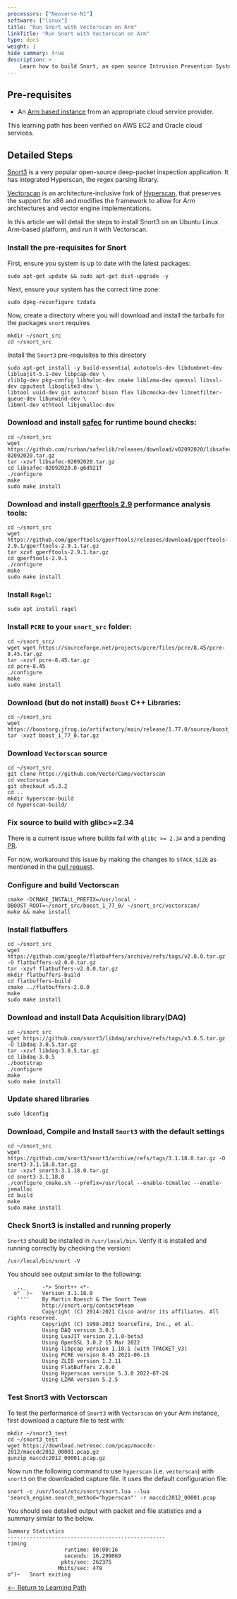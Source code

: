```yaml
---
processors: ["Neoverse-N1"]
software: ["linux"]
title: "Run Snort with Vectorscan on Arm"
linkTitle: "Run Snort with Vectorscan on Arm"
type: docs
weight: 1
hide_summary: true
description: >
    Learn how to build Snort, an open source Intrusion Prevention System (IPS) and run it with Vectorscan on AWS EC2 instances powered by Arm64 achitecture.
---
```


## Pre-requisites

* An [Arm based instance](/cloud/platforms) from an appropriate cloud service provider.

This learning path has been verified on AWS EC2 and Oracle cloud services.

## Detailed Steps

[Snort3](https://www.snort.org/snort3) is a very popular open-source deep-packet inspection application. It has integrated Hyperscan, the regex parsing library.

[Vectorscan](https://github.com/VectorCamp/vectorscan) is an architecture-inclusive fork of [Hyperscan](https://github.com/intel/hyperscan), that preserves the support for x86 and modifies the framework to allow for Arm architectures and vector engine implementations.

In this article we will detail the steps to install Snort3 on an Ubuntu Linux Arm-based platform, and run it with Vectorscan.

### Install the pre-requisites for Snort

First, ensure you system is up to date with the latest packages:

```console
sudo apt-get update && sudo apt-get dist-upgrade -y
```

Next, ensure your system has the correct time zone:
```console
sudo dpkg-reconfigure tzdata
```

Now, create a directory where you will download and install the tarballs for the packages `snort` requires
```console
mkdir ~/snort_src
cd ~/snort_src
```

Install the `Snort3` pre-requisites to this directory

```console
sudo apt-get install -y build-essential autotools-dev libdumbnet-dev libluajit-5.1-dev libpcap-dev \
zlib1g-dev pkg-config libhwloc-dev cmake liblzma-dev openssl libssl-dev cpputest libsqlite3-dev \
libtool uuid-dev git autoconf bison flex libcmocka-dev libnetfilter-queue-dev libunwind-dev \
libmnl-dev ethtool libjemalloc-dev
```

### Download and install [safec](https://rurban.github.io/safeclib/doc/safec-3.3/index.html) for runtime bound checks:

```console
cd ~/snort_src
wget https://github.com/rurban/safeclib/releases/download/v02092020/libsafec-02092020.tar.gz
tar -xzvf libsafec-02092020.tar.gz
cd libsafec-02092020.0-g6d921f
./configure
make
sudo make install
```

### Download and install [gperftools 2.9](https://github.com/gperftools/gperftools) performance analysis tools:

```console
cd ~/snort_src
wget https://github.com/gperftools/gperftools/releases/download/gperftools-2.9.1/gperftools-2.9.1.tar.gz
tar xzvf gperftools-2.9.1.tar.gz
cd gperftools-2.9.1
./configure
make
sudo make install
```

### Install `Ragel`:
```console
sudo apt install ragel
```

### Install `PCRE` to your `snort_src` folder:
```console
cd ~/snort_src/
wget wget https://sourceforge.net/projects/pcre/files/pcre/8.45/pcre-8.45.tar.gz
tar -xzvf pcre-8.45.tar.gz
cd pcre-8.45
./configure
make
sudo make install
```

### Download (but do not install) `Boost` C++ Libraries:
```console
cd ~/snort_src
wget https://boostorg.jfrog.io/artifactory/main/release/1.77.0/source/boost_1_77_0.tar.gz
tar -xvzf boost_1_77_0.tar.gz
```

### Download `Vectorscan` source
```console
cd ~/snort_src
git clone https://github.com/VectorCamp/vectorscan 
cd vectorscan 
git checkout v5.3.2 
cd .. 
mkdir hyperscan-build 
cd hyperscan-build/ 
```

### Fix source to build with glibc>=2.34

There is a current issue where builds fail with `glibc >= 2.34` and a pending [PR](https://github.com/intel/hyperscan/issues/359).

For now, workaround this issue by making the changes to `STACK_SIZE` as mentioned in the [pull request](https://github.com/intel/hyperscan/pull/358/files/eac1e5e0354f3ead2c832e798d89f86082b77d75).

### Configure and build Vectorscan
```console
cmake -DCMAKE_INSTALL_PREFIX=/usr/local -DBOOST_ROOT=~/snort_src/boost_1_77_0/ ~/snort_src/vectorscan/
make && make install 
```
### Install flatbuffers
```console
cd ~/snort_src
wget https://github.com/google/flatbuffers/archive/refs/tags/v2.0.0.tar.gz -O flatbuffers-v2.0.0.tar.gz
tar -xzvf flatbuffers-v2.0.0.tar.gz
mkdir flatbuffers-build
cd flatbuffers-build
cmake ../flatbuffers-2.0.0
make
sudo make install
```

### Download and install Data Acquisition library(DAQ)

```console
cd ~/snort_src
wget https://github.com/snort3/libdaq/archive/refs/tags/v3.0.5.tar.gz -O libdaq-3.0.5.tar.gz
tar -xzvf libdaq-3.0.5.tar.gz
cd libdaq-3.0.5
./bootstrap
./configure
make
sudo make install
```

### Update shared libraries
```console
sudo ldconfig
```

### Download, Compile and Install `Snort3` with the default settings
```console
cd ~/snort_src
wget https://github.com/snort3/snort3/archive/refs/tags/3.1.18.0.tar.gz -O snort3-3.1.18.0.tar.gz
tar -xzvf snort3-3.1.18.0.tar.gz
cd snort3-3.1.18.0
./configure_cmake.sh --prefix=/usr/local --enable-tcmalloc --enable-jemalloc
cd build
make
sudo make install
```

### Check Snort3 is installed and running properly

`Snort3` should be installed in `/usr/local/bin`. Verify it is installed and running correctly by checking the version:

```console
/usr/local/bin/snort -V
```

You should see output similar to the following:
```
   ,,_     -*> Snort++ <*-
  o"  )~   Version 3.1.18.0
   ''''    By Martin Roesch & The Snort Team
           http://snort.org/contact#team
           Copyright (C) 2014-2021 Cisco and/or its affiliates. All rights reserved.
           Copyright (C) 1998-2013 Sourcefire, Inc., et al.
           Using DAQ version 3.0.5
           Using LuaJIT version 2.1.0-beta3
           Using OpenSSL 3.0.2 15 Mar 2022
           Using libpcap version 1.10.1 (with TPACKET_V3)
           Using PCRE version 8.45 2021-06-15
           Using ZLIB version 1.2.11
           Using FlatBuffers 2.0.0
           Using Hyperscan version 5.3.0 2022-07-26
           Using LZMA version 5.2.5
```

### Test Snort3 with Vectorscan

To test the performance of `Snort3` with `Vectorscan` on your Arm instance, first download a capture file to test with:
```console
mkdir ~/snort3_test
cd ~/snort3_test
wget https://download.netresec.com/pcap/maccdc-2012/maccdc2012_00001.pcap.gz
gunzip maccdc2012_00001.pcap.gz
```

Now run the following command to use `hyperscan` (i.e. `vectorscan`) with `snort3` on the downloaded capture file. It uses the default configuration file:
```console
snort -c /usr/local/etc/snort/snort.lua --lua 'search_engine.search_method="hyperscan"' -r maccdc2012_00001.pcap
```

You should see detailed output with packet and file statistics and a summary similar to the below.
```
Summary Statistics
--------------------------------------------------
timing
                  runtime: 00:00:16
                  seconds: 16.299069
                 pkts/sec: 262375
                Mbits/sec: 479
o")~   Snort exiting
```

[<-- Return to Learning Path](/cloud/vectorscan/#sections)